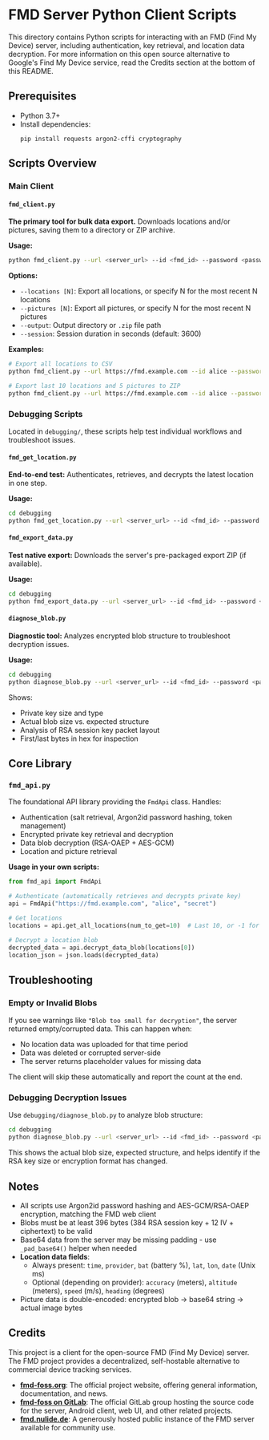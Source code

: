 # FMD Server Python Client Scripts

This directory contains Python scripts for interacting with an FMD (Find My Device) server, including authentication, key retrieval, and location data decryption.
For more information on this open source alternative to Google's Find My Device service, read the Credits section at the bottom of this README.

## Prerequisites
- Python 3.7+
- Install dependencies:
  ```
  pip install requests argon2-cffi cryptography
  ```

## Scripts Overview

### Main Client

#### `fmd_client.py`
**The primary tool for bulk data export.** Downloads locations and/or pictures, saving them to a directory or ZIP archive.

**Usage:**
```bash
python fmd_client.py --url <server_url> --id <fmd_id> --password <password> --output <path> [--locations [N]] [--pictures [N]]
```

**Options:**
- `--locations [N]`: Export all locations, or specify N for the most recent N locations
- `--pictures [N]`: Export all pictures, or specify N for the most recent N pictures
- `--output`: Output directory or `.zip` file path
- `--session`: Session duration in seconds (default: 3600)

**Examples:**
```bash
# Export all locations to CSV
python fmd_client.py --url https://fmd.example.com --id alice --password secret --output data --locations

# Export last 10 locations and 5 pictures to ZIP
python fmd_client.py --url https://fmd.example.com --id alice --password secret --output export.zip --locations 10 --pictures 5
```

### Debugging Scripts

Located in `debugging/`, these scripts help test individual workflows and troubleshoot issues.

#### `fmd_get_location.py`
**End-to-end test:** Authenticates, retrieves, and decrypts the latest location in one step.

**Usage:**
```bash
cd debugging
python fmd_get_location.py --url <server_url> --id <fmd_id> --password <password>
```

#### `fmd_export_data.py`
**Test native export:** Downloads the server's pre-packaged export ZIP (if available).

**Usage:**
```bash
cd debugging
python fmd_export_data.py --url <server_url> --id <fmd_id> --password <password> --output export.zip
```

#### `diagnose_blob.py`
**Diagnostic tool:** Analyzes encrypted blob structure to troubleshoot decryption issues.

**Usage:**
```bash
cd debugging
python diagnose_blob.py --url <server_url> --id <fmd_id> --password <password>
```

Shows:
- Private key size and type
- Actual blob size vs. expected structure
- Analysis of RSA session key packet layout
- First/last bytes in hex for inspection

## Core Library

### `fmd_api.py`
The foundational API library providing the `FmdApi` class. Handles:
- Authentication (salt retrieval, Argon2id password hashing, token management)
- Encrypted private key retrieval and decryption
- Data blob decryption (RSA-OAEP + AES-GCM)
- Location and picture retrieval

**Usage in your own scripts:**
```python
from fmd_api import FmdApi

# Authenticate (automatically retrieves and decrypts private key)
api = FmdApi("https://fmd.example.com", "alice", "secret")

# Get locations
locations = api.get_all_locations(num_to_get=10)  # Last 10, or -1 for all

# Decrypt a location blob
decrypted_data = api.decrypt_data_blob(locations[0])
location_json = json.loads(decrypted_data)
```

## Troubleshooting

### Empty or Invalid Blobs
If you see warnings like `"Blob too small for decryption"`, the server returned empty/corrupted data. This can happen when:
- No location data was uploaded for that time period
- Data was deleted or corrupted server-side
- The server returns placeholder values for missing data

The client will skip these automatically and report the count at the end.

### Debugging Decryption Issues
Use `debugging/diagnose_blob.py` to analyze blob structure:
```bash
cd debugging
python diagnose_blob.py --url <server_url> --id <fmd_id> --password <password>
```

This shows the actual blob size, expected structure, and helps identify if the RSA key size or encryption format has changed.

## Notes
- All scripts use Argon2id password hashing and AES-GCM/RSA-OAEP encryption, matching the FMD web client
- Blobs must be at least 396 bytes (384 RSA session key + 12 IV + ciphertext) to be valid
- Base64 data from the server may be missing padding - use `_pad_base64()` helper when needed
- **Location data fields**:
  - Always present: `time`, `provider`, `bat` (battery %), `lat`, `lon`, `date` (Unix ms)
  - Optional (depending on provider): `accuracy` (meters), `altitude` (meters), `speed` (m/s), `heading` (degrees)
- Picture data is double-encoded: encrypted blob → base64 string → actual image bytes

## Credits

This project is a client for the open-source FMD (Find My Device) server. The FMD project provides a decentralized, self-hostable alternative to commercial device tracking services.

- **[fmd-foss.org](https://fmd-foss.org/)**: The official project website, offering general information, documentation, and news.
- **[fmd-foss on GitLab](https://gitlab.com/fmd-foss)**: The official GitLab group hosting the source code for the server, Android client, web UI, and other related projects.
- **[fmd.nulide.de](https://fmd.nulide.de/)**: A generously hosted public instance of the FMD server available for community use.